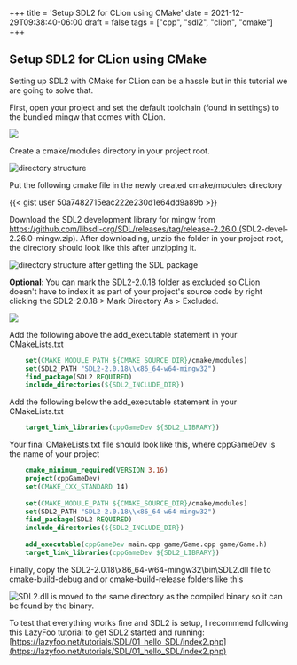 +++
title = 'Setup SDL2 for CLion using CMake'
date = 2021-12-29T09:38:40-06:00
draft = false
tags = ["cpp", "sdl2", "clion", "cmake"]
+++

## Setup SDL2 for CLion using CMake

Setting up SDL2 with CMake for CLion can be a hassle but in this tutorial we are going to solve that.

First, open your project and set the default toolchain (found in settings) to the bundled mingw that comes with CLion.

![](https://cdn-images-1.medium.com/max/2000/0*2YKi2WrZbhGLhFaV.png)

Create a cmake/modules directory in your project root.

![directory structure](https://cdn-images-1.medium.com/max/2000/1*bcn__ZCUE7_TIwxfrfRSHg.png)

Put the following cmake file in the newly created cmake/modules directory

{{< gist user 50a7482715eac222e230d1e64dd9a89b >}}

Download the SDL2 development library for mingw from [https://github.com/libsdl-org/SDL/releases/tag/release-2.26.0 (](https://github.com/libsdl-org/SDL/releases/tag/release-2.26.0)SDL2-devel-2.26.0-mingw.zip). After downloading, unzip the folder in your project root, the directory should look like this after unzipping it.

![directory structure after getting the SDL package](https://cdn-images-1.medium.com/max/2000/1*kfCQgQmGiuo63t41s3SijA.png)

**Optional**: You can mark the SDL2-2.0.18 folder as excluded so CLion doesn't have to index it as part of your project's source code by right clicking the SDL2-2.0.18 > Mark Directory As > Excluded.

![](https://cdn-images-1.medium.com/max/2000/1*NVBDCpYjCt2If_XkTItDfg.png)

Add the following above the add_executable statement in your CMakeLists.txt

```cmake
    set(CMAKE_MODULE_PATH ${CMAKE_SOURCE_DIR}/cmake/modules) 
    set(SDL2_PATH "SDL2-2.0.18\\x86_64-w64-mingw32") 
    find_package(SDL2 REQUIRED) 
    include_directories(${SDL2_INCLUDE_DIR})
```

Add the following below the add_executable statement in your CMakeLists.txt
```cmake
    target_link_libraries(cppGameDev ${SDL2_LIBRARY})
```

Your final CMakeLists.txt file should look like this, where cppGameDev is the name of your project
```cmake
    cmake_minimum_required(VERSION 3.16) 
    project(cppGameDev) 
    set(CMAKE_CXX_STANDARD 14) 
    
    set(CMAKE_MODULE_PATH ${CMAKE_SOURCE_DIR}/cmake/modules) 
    set(SDL2_PATH "SDL2-2.0.18\\x86_64-w64-mingw32") 
    find_package(SDL2 REQUIRED) 
    include_directories(${SDL2_INCLUDE_DIR}) 
    
    add_executable(cppGameDev main.cpp game/Game.cpp game/Game.h) 
    target_link_libraries(cppGameDev ${SDL2_LIBRARY})
```

Finally, copy the SDL2-2.0.18\x86_64-w64-mingw32\bin\SDL2.dll file to cmake-build-debug and or cmake-build-release folders like this

![SDL2.dll is moved to the same directory as the compiled binary so it can be found by the binary.](https://cdn-images-1.medium.com/max/2000/1*DJs1Hg3oORFWzNRRlO1e1A.png)

To test that everything works fine and SDL2 is setup, I recommend following this LazyFoo tutorial to get SDL2 started and running: [https://lazyfoo.net/tutorials/SDL/01_hello_SDL/index2.php](https://lazyfoo.net/tutorials/SDL/01_hello_SDL/index2.php)
